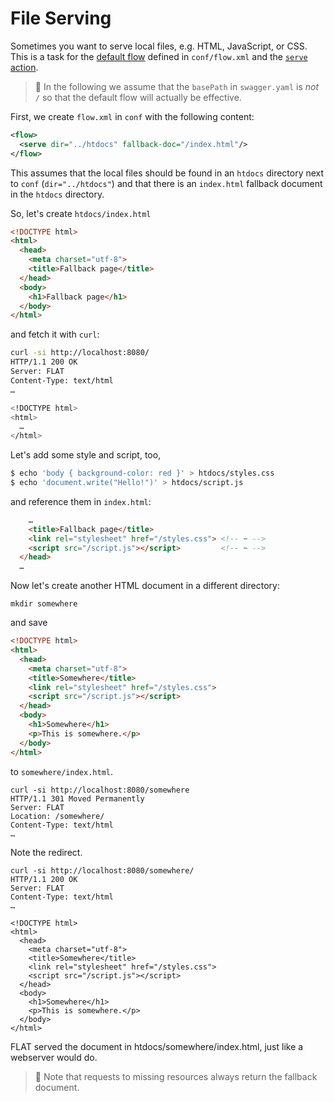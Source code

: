 # File Serving

Sometimes you want to serve local files, e.g. HTML, JavaScript, or CSS. This is a task for the [default flow](/reference/flow.md#default-flow) defined in `conf/flow.xml` and the [`serve` action](/reference/actions/serve.md).

> 📎
> In the following we assume that the `basePath` in `swagger.yaml` is *not* `/` so that
> the default flow will actually be effective.

First, we create `flow.xml` in `conf` with the following content:

```xml
<flow>
  <serve dir="../htdocs" fallback-doc="/index.html"/>
</flow>
```

This assumes that the local files should be found in an `htdocs` directory next to `conf` (`dir="../htdocs"`) and that there is an `index.html` fallback document in the `htdocs` directory.

So, let's create `htdocs/index.html`

```html
<!DOCTYPE html>
<html>
  <head>
    <meta charset="utf-8">
    <title>Fallback page</title>
  </head>
  <body>
    <h1>Fallback page</h1>
  </body>
</html>
```

and fetch it with `curl`:

```bash
curl -si http://localhost:8080/
HTTP/1.1 200 OK
Server: FLAT
Content-Type: text/html
…

<!DOCTYPE html>
<html>
  …
</html>
```

Let's add some style and script, too,

```bash
$ echo 'body { background-color: red }' > htdocs/styles.css
$ echo 'document.write("Hello!")' > htdocs/script.js
```

and reference them in `index.html`:

```html
    …
    <title>Fallback page</title>
    <link rel="stylesheet" href="/styles.css"> <!-- ⬅ -->
    <script src="/script.js"></script>         <!-- ⬅ -->
  </head>
  …
```

Now let's create another HTML document in a different directory:

```shell
mkdir somewhere
```

and save
```html
<!DOCTYPE html>
<html>
  <head>
    <meta charset="utf-8">
    <title>Somewhere</title>
    <link rel="stylesheet" href="/styles.css">
    <script src="/script.js"></script>
  </head>
  <body>
    <h1>Somewhere</h1>
    <p>This is somewhere.</p>
  </body>
</html>
```
to `somewhere/index.html`.

```shell
curl -si http://localhost:8080/somewhere
HTTP/1.1 301 Moved Permanently
Server: FLAT
Location: /somewhere/
Content-Type: text/html
…

```

Note the redirect.

```shell
curl -si http://localhost:8080/somewhere/
HTTP/1.1 200 OK
Server: FLAT
Content-Type: text/html
…

<!DOCTYPE html>
<html>
  <head>
    <meta charset="utf-8">
    <title>Somewhere</title>
    <link rel="stylesheet" href="/styles.css">
    <script src="/script.js"></script>
  </head>
  <body>
    <h1>Somewhere</h1>
    <p>This is somewhere.</p>
  </body>
</html>
```

FLAT served the document in htdocs/somewhere/index.html, just like a webserver would do.

> 📎
> Note that requests to missing resources always return the fallback document.
